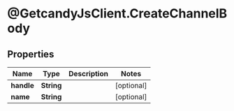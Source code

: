 # @GetcandyJsClient.CreateChannelBody

## Properties

Name | Type | Description | Notes
------------ | ------------- | ------------- | -------------
**handle** | **String** |  | [optional] 
**name** | **String** |  | [optional] 


